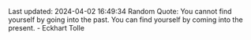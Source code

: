 Last updated: 2024-04-02 16:49:34
Random Quote: You cannot find yourself by going into the past. You can find yourself by coming into the present. - Eckhart Tolle